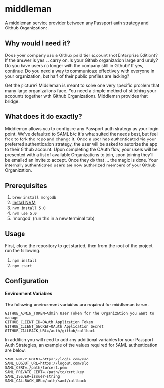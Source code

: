 # middleman
A middleman service provider between any Passport auth strategy and Github Organizations.

## Why would I need it?
Does your company use a Github paid tier account (not Enterprise Edition)? If the answer is yes ... carry on. 
Is your Github organization large and uruly? Do you have users no longer with the company still in Github? If yes, continue.
Do you need a way to communicate effectively with everyone in your organization, but half of their public profiles are lacking? 

Get the picture? Middleman is meant to solve one very specific problem that many large organizations face. You need a simple method of stitching your accounts together with Github Organizations. Middleman provides that bridge.

## What does it do exactly?
Middleman allows you to configure any Passport auth strategy as your login point. We've defaulted to SAML b/c it's what suited the needs best, but feel free to fork the repo and change it. Once a user has authenticated via your preferred authentication strategy, the user will be asked to autorize the app to their Github account. Upon completing the OAuth flow, your users will be presented with a list of available Organizations to join, upon joining they'll be emailed an invite to accept. Once they do that ... the magic is done. Your internally authenticated users are now authorized members of your Github Organization.

## Prerequisites

1. `brew install mongodb`
2. [Install NVM](https://github.com/creationix/nvm)
3. `nvm install 5.0`
4. `nvm use 5.0`
5. 'mongod' (run this in a new terminal tab)

## Usage

First, clone the repository to get started, then from the root of the project run the following.

1. `npm install`
2. `npm start`

## Configuration

#### Environment Variables
The following environment variables are required for middleman to run.

```
GITHUB_ADMIN_TOKEN=Admin User Token for the Organization you want to manage
GITHUB_CLIENT_ID=OAuth Application Token
GITHUB_CLIENT_SECRET=OAuth Application Secret
GITHUB_CALLBACK_URL=/auth/github/callback
```

In addition you will need to add any additional variables for your Passport Auth Strategies, an example of the values required for SAML authentication are below.

```
SAML_ENTRY_POINT=https://login.com/sso
SAML_LOGOUT_URL=https://logout.com/slo
SAML_CERT=./path/to/cert.pem
SAML_PRIVATE_CERT=./path/to/cert.key
SAML_ISSUER=issuer-string
SAML_CALLBACK_URL=/auth/saml/callback
```

